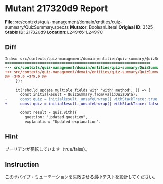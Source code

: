 # Mutant 217320d9 Report

**File**: src/contexts/quiz-management/domain/entities/quiz-summary/QuizSummary.spec.ts
**Mutator**: BooleanLiteral
**Original ID**: 3525
**Stable ID**: 217320d9
**Location**: L249:66–L249:70

## Diff

```diff
Index: src/contexts/quiz-management/domain/entities/quiz-summary/QuizSummary.spec.ts
===================================================================
--- src/contexts/quiz-management/domain/entities/quiz-summary/QuizSummary.spec.ts	original
+++ src/contexts/quiz-management/domain/entities/quiz-summary/QuizSummary.spec.ts	mutated #3525
@@ -245,9 +245,9 @@
     });
 
     it("should update multiple fields with 'with' method", () => {
       const initialResult = QuizSummary.from(validQuizData);
-      const quiz = initialResult._unsafeUnwrap({ withStackTrace: true });
+      const quiz = initialResult._unsafeUnwrap({ withStackTrace: false });
 
       const result = quiz.with({
         question: "Updated question",
         explanation: "Updated explanation",
```

## Hint

ブーリアンが反転しています（true/false）。

## Instruction

このサバイブ・ミューテーションを失敗させる最小テストを設計してください。
